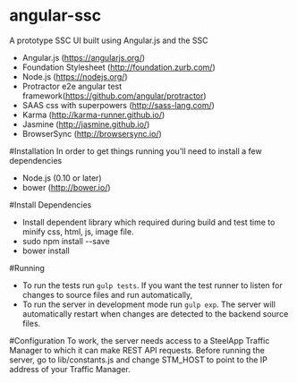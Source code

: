 # angular-ssc
A prototype SSC UI built using Angular.js and the SSC
 * Angular.js (https://angularjs.org/)
 * Foundation Stylesheet (http://foundation.zurb.com/)
 * Node.js (https://nodejs.org/)
 * Protractor e2e angular test framework(https://github.com/angular/protractor)
 * SAAS css with superpowers (http://sass-lang.com/)
 * Karma (http://karma-runner.github.io/)
 * Jasmine (http://jasmine.github.io/)
 * BrowserSync (http://browsersync.io/)

#Installation
In order to get things running you'll need to install a few dependencies
 * Node.js (0.10 or later)
 * bower (http://bower.io/)

#Install Dependencies 
 * Install dependent library which required during build and test time to minify css, html, js, image file. 
 * sudo npm install --save
 * bower install 
 
#Running 
 * To run the tests run ```gulp tests```. If you want the test runner to listen for changes to source files and run automatically,
 * To run the server in development mode run ```gulp exp```. The server will automatically restart when changes are detected to the backend source files.

#Configuration
To work, the server needs access to a SteelApp Traffic Manager to which it can make REST API requests. Before running the server, go to lib/constants.js and change STM_HOST to point to the IP address of your Traffic Manager.
